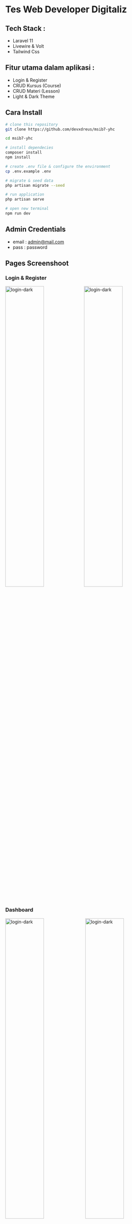 # Tes Web Developer Digitaliz

## Tech Stack :
- Laravel 11
- Livewire & Volt
- Tailwind Css

## Fitur utama dalam aplikasi :
- Login & Register
- CRUD Kursus (Course)
- CRUD Materi (Lesson)
- Light & Dark Theme

## Cara Install

```bash
# clone this repository
git clone https://github.com/devxdreus/msib7-yhc

cd msib7-yhc

# install dependecies
composer install
npm install

# create .env file & configure the environment
cp .env.example .env

# migrate & seed data
php artisan migrate --seed

# run application
php artisan serve

# open new terminal
npm run dev
```

## Admin Credentials

- email : admin@mail.com
- pass : password

## Pages Screenshoot

### Login & Register

<img src="https://i.ibb.co.com/NyKtC4f/login-dark.png" alt="login-dark" width="49%"><img src="https://i.ibb.co.com/jMs0F0p/register.png" alt="login-dark" width="49%">

### Dashboard

<img src="https://i.ibb.co.com/sQrStsS/dashboard-dark.png" alt="login-dark" width="49%">
<img src="https://i.ibb.co.com/tLN0791/dashboard.png" alt="login-dark" width="49%">

### Course dan Materi

<img src="https://i.ibb.co.com/mX3nDpt/courses-dark.png" alt="login-dark" width="49%">
<img src="https://i.ibb.co.com/Y2X584F/courses.png" alt="login-dark" width="49%">

<img src="https://i.ibb.co.com/vH5wQKX/courses-show-dark.png" alt="login-dark" width="49%">
<img src="https://i.ibb.co.com/JRLr5SS/courses-show.png" alt="login-dark" width="49%">

<img src="https://i.ibb.co.com/BGKHJ57/courses-edit-dark.png" alt="login-dark" width="49%">
<img src="https://i.ibb.co.com/187qDsr/courses-edit.png" alt="login-dark" width="49%">

<a href="https://ibb.co.com/9gNc6JG"><img src="https://i.ibb.co.com/SyP5b2J/delete-lessons-dark.png" alt="delete-lessons-dark" border="0"></a>
<a href="https://ibb.co.com/YtdY4vw"><img src="https://i.ibb.co.com/FBYNkGC/lessons-add.png" alt="lessons-add" border="0"></a>
<a href="https://ibb.co.com/zsgWM5b"><img src="https://i.ibb.co.com/v1WCFBm/lessons-add-dark.png" alt="lessons-add-dark" border="0"></a>
<a href="https://ibb.co.com/j47Y5tb"><img src="https://i.ibb.co.com/s3L4P7b/lessons-edit.png" alt="lessons-edit" border="0"></a>
<a href="https://ibb.co.com/pZmV20w"><img src="https://i.ibb.co.com/1KSyZvQ/lessons-edit-dark.png" alt="lessons-edit-dark" border="0"></a>

